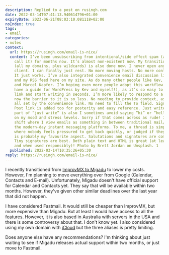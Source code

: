 ```yaml
---
description: Replied to a post on rusingh.com
date: 2022-03-14T07:41:13.940614796+01:00
expiryDate: 2023-06-21T08:03:10.081118+02:00
noIndex: true
tags:
- email
categories:
- notes
context:
  url: https://rusingh.com/email-is-nice/
  content: I’ve been unsubscribing from intentional/side effect spam (as I like to
    call it) for months now. It’s almost non-existent now. My transition to Fastmail
    (all my domains, plus wildcards) is also done now. I never open any other email
    client. I can finally just rest. No more moving hosts. No more configuration.
    It just works. I’ve also integrated convenience email discussion links to my posts
    and my RSS feed here on my site. As do many other people like Kev, Michael Harley,
    and Marcel Kapfer. I’m hoping even more people adopt this workflow (you already
    have a guide for WordPress by Kev and myself!), as it’s so easy to just hit a
    link and start writing in seconds. I’m more likely to respond to a post because
    now the barrier to it is so less. No needing to provide context, as it’s already
    all set by the convenience link. No need to fill the To field. Signature is pre-configured.
    Post link is added too for posterity and easy reference. Just write. And a big
    part of “just write” is also I sometimes avoid saying “hi” or “hello,” depending
    on my mood and stress levels. Sorry if that comes across as rude! I’ve had a mindset
    shift where I view emails as something in between traditional mail/letters and
    the modern-day instant messaging platforms. To me, a thread is simply a conversation
    where nobody feels pressured to get back quickly, or judged if they take too long.This
    is probably my favourite aspect. Salutations and signatures are completely optional.
    Tiny signatures are best. Both plain text and HTML is great (at least in 1:1s
    and when used responsibly)! Photo by Brett Jordan on Unsplash. 1
  published: 2022-03-14T10:35:26+05:30
reply: https://rusingh.com/email-is-nice/
---
```


I recently transitioned from [ImprovMX to Migadu](/2022/03/06/ttahqozjog) to lower my costs. However, I'm planning to move everything over from Google (Calendar, Contacts and E-mail). Unfortunately, Migadu doesn't have official support for Calendar and Contacts yet. They say that will be available within two months. However, they've given other similar deadlines over the last year that did not happen.

I have considered Fastmail. It would still be cheaper than ImprovMX, but more expensive than Migadu. But at least I would have access to all the features. However, it is also based in Australia with servers in the USA and there is some controversy about that. I don't know yet. I also considered using my own domain with [iCloud](https://support.apple.com/en-us/HT212514) but the three aliases is pretty limiting.

Does anyone else have any recommendations? I'm thinking about just waiting to see if Migadu releases actual support within two months, or just move to Fastmail.
